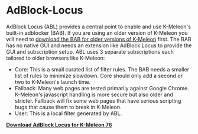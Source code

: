 # AdBlock-Locus
AdBlock Locus (ABL) provides a central point to enable and use K-Meleon's built-in adblocker (BAB). If you are using an older version of K-Meleon you will need to 
[download the BAB for older versions of K-Meleon](http://kmeleonbrowser.org/forum/read.php?9,135175) first. The BAB has no native GUI and needs an extension like AdBlock Locus to provide the GUI and subscription setup. ABL uses 3 separate subscriptions each tailored to older browsers like K-Meleon:

* Core: This is a small curated list of filter rules. The BAB needs a smaller list of rules to minimize slowdown. Core should only add a second or two to K-Meleon's launch time.
* Fallback: Many web pages are tested primarily against Google Chrome. K-Meleon's javascript handling is more secure but also older and stricter. Fallback will fix some web pages that have serious scripting bugs that cause them to break in K-Meleon.
* User: This is a local filter generated by ABL.

**[Download AdBlock Locus for K-Meleon 76](https://github.com/rjjiii/AdBlock-Locus/releases/download/v1.0/AdBlock_Locus_kmext_pkg.7z)**

